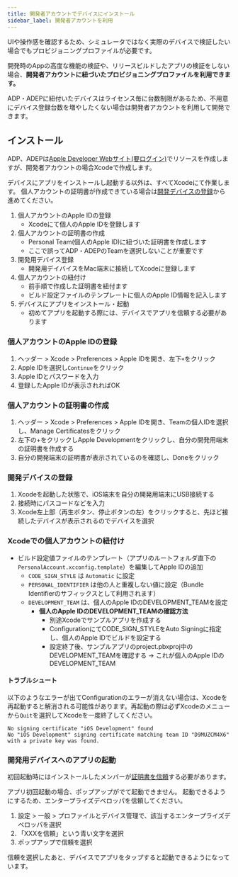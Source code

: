 ```yaml
---
title: 開発者アカウントでデバイスにインストール
sidebar_label: 開発者アカウントを利用
---
```


UIや操作感を確認するため、シミュレータではなく実際のデバイスで検証したい場合でもプロビジョニングプロファイルが必要です。

開発時のAppの高度な機能の検証や、リリースビルドしたアプリの検証をしない場合、**開発者アカウントに紐づいたプロビジョニングプロファイルを利用できます。**

ADP・ADEPに紐付いたデバイスはライセンス毎に台数制限があるため、不用意にデバイス登録台数を増やしたくない場合は開発者アカウントを利用して開発できます。

## インストール

ADP、ADEPは[Apple Developer Webサイト(要ログイン)](https://developer.apple.com/account/)でリソースを作成しますが、開発者アカウントの場合Xcodeで作成します。

デバイスにアプリをインストールし起動する以外は、すべてXcodeにて作業します。
個人アカウントの証明書が作成できている場合は[開発デバイスの登録](#開発デバイスの登録)から進めてください。

  1. 個人アカウントのApple IDの登録
     - Xcodeにて個人のApple IDを登録します
  1. 個人アカウントの証明書の作成
     - Personal Team(個人のApple ID)に紐づいた証明書を作成します
     - ここで誤ってADP・ADEPのTeamを選択しないことが重要です
  1. 開発用デバイス登録
     - 開発用デイバイスをMac端末に接続してXcodeに登録します
  1. 個人アカウントの紐付け
     - 前手順で作成した証明書を紐付ます
     - ビルド設定ファイルのテンプレートに個人のApple ID情報を記入します
  1. デバイスにアプリをインストール・起動
     - 初めてアプリを起動する際には、デバイスでアプリを信頼する必要があります

### 個人アカウントのApple IDの登録

1. ヘッダー > Xcode > Preferences > Apple IDを開き、左下`+`をクリック
1. Apple IDを選択し`Continue`をクリック
1. Apple IDとパスワードを入力
1. 登録したApple IDが表示されればOK

### 個人アカウントの証明書の作成

1. ヘッダー > Xcode > Preferences > Apple IDを開き、Teamの個人IDを選択し、Manage Certificatesをクリック
1. 左下の+をクリックしApple Developmentをクリックし、自分の開発用端末の証明書を作成する
1. 自分の開発端末の証明書が表示されているのを確認し、Doneをクリック

### 開発デバイスの登録

1. Xcodeを起動した状態で、iOS端末を自分の開発用端末にUSB接続する
1. 接続時にパスコードなどを入力
1. Xcode左上部（再生ボタン、停止ボタンの左）をクリックすると、先ほど接続したデバイスが表示されるのでデバイスを選択

### Xcodeでの個人アカウントの紐付け

- ビルド設定値ファイルのテンプレート（アプリのルートフォルダ直下の`PersonalAccount.xcconfig.template`）を編集してApple IDの追加
   - `CODE_SIGN_STYLE` は `Automatic` に設定
   - `PERSONAL_IDENTIFIER` は他の人と重複しない値に設定（Bundle Identifierのサフィックスとして利用されます）
   - `DEVELOPMENT_TEAM` は、個人のApple IDのDEVELOPMENT_TEAMを設定
      - **個人のApple IDのDEVELOPMENT_TEAMの確認方法**  
        - 別途Xcodeでサンプルアプリを作成する
        - ConfigurationにてCODE_SIGN_STYLEをAuto Signingに指定し、個人のApple IDでビルドを設定する
        - 設定終了後、サンプルアプリのproject.pbxproj中のDEVELOPMENT_TEAMを確認する → これが個人のApple IDのDEVELOPMENT_TEAM

#### トラブルシュート

以下のようなエラーが出てConfigurationのエラーが消えない場合は、Xcodeを再起動すると解消される可能性があります。再起動の際は必ずXcodeのメニューから`Quit`を選択してXcodeを一度終了してください。

```console
No signing certificate "iOS Development" found
No "iOS Development" signing certificate matching team ID "D9MUZCM4X6" with a private key was found.
```

### 開発用デバイスへのアプリの起動

初回起動時にはインストールしたメンバーが[証明書を信頼](https://help.apple.com/xcode/mac/current/#/dev96a12fb84)する必要があります。

アプリ初回起動の場合、ポップアップがでて起動できません。
起動できるようにするため、エンタープライズデベロッパを信頼してください。

  1. 設定 > 一般 > プロファイルとデバイス管理で、該当するエンタープライズデベロッパを選択
  1. 「XXXを信頼」という青い文字を選択
  1. ポップアップで信頼を選択

信頼を選択したあと、デバイスでアプリをタップすると起動できるようになっています。
